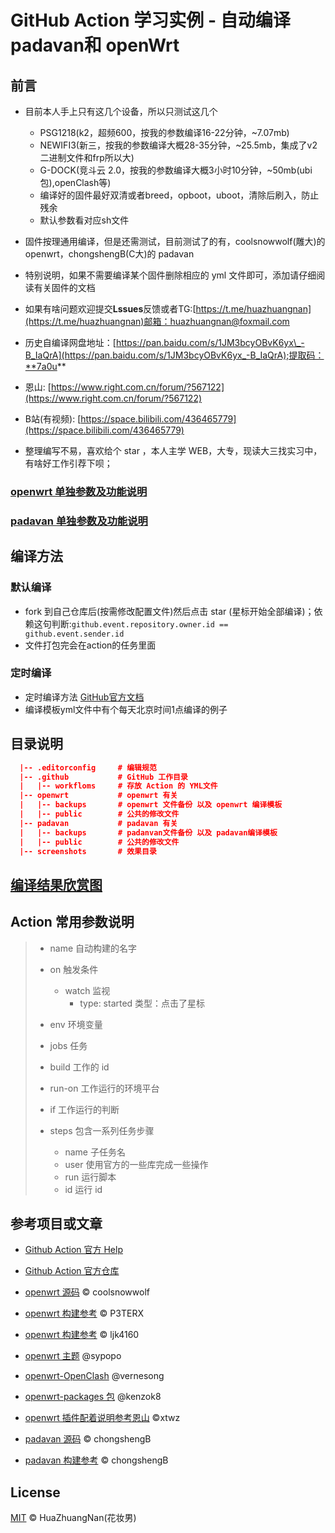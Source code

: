 # GitHub Action 学习实例 - 自动编译 padavan和 openWrt

## 前言

- 目前本人手上只有这几个设备，所以只测试这几个
  - PSG1218(k2，超频600，按我的参数编译16-22分钟，~7.07mb)
  - NEWIFI3(新三，按我的参数编译大概28-35分钟，~25.5mb，集成了v2二进制文件和frp所以大)
  - G-DOCK(竞斗云 2.0，按我的参数编译大概3小时10分钟，~50mb(ubi包),openClash等)
  - 编译好的固件最好双清或者breed，opboot，uboot，清除后刷入，防止残余
  - 默认参数看对应sh文件

- 固件按理通用编译，但是还需测试，目前测试了的有，coolsnowwolf(雕大)的 openwrt，chongshengB(C大)的 padavan

- 特别说明，如果不需要编译某个固件删除相应的 yml 文件即可，添加请仔细阅读有关固件的文档

- 如果有啥问题欢迎提交**Lssues**反馈或者TG:[https://t.me/huazhuangnan](https://t.me/huazhuangnan)邮箱：huazhuangnan@foxmail.com

- 历史自编译网盘地址：[https://pan.baidu.com/s/1JM3bcyOBvK6yx\_-B_IaQrA](https://pan.baidu.com/s/1JM3bcyOBvK6yx_-B_IaQrA);提取码：**7a0u**

- 恩山: [https://www.right.com.cn/forum/?567122](https://www.right.com.cn/forum/?567122)

- B站(有视频): [https://space.bilibili.com/436465779](https://space.bilibili.com/436465779)

- 整理编写不易，喜欢给个 star ，本人主学 WEB，大专，现读大三找实习中，有啥好工作引荐下呗；

### [openwrt 单独参数及功能说明](/openwrt/readme.md)

### [padavan 单独参数及功能说明](/padavan/readme.md)

## 编译方法

### 默认编译

- fork 到自己仓库后(按需修改配置文件)然后点击 star (星标开始全部编译)；依赖这句判断:`github.event.repository.owner.id == github.event.sender.id`
- 文件打包完会在action的任务里面

### 定时编译

- 定时编译方法 [GitHub官方文档](https://help.github.com/en/actions/reference/events-that-trigger-workflows#scheduled-events-schedule)
- 编译模板yml文件中有个每天北京时间1点编译的例子

## 目录说明

```json
  |-- .editorconfig     # 编辑规范
  |-- .github           # GitHub 工作目录
  |   |-- workfloms     # 存放 Action 的 YML文件
  |-- openwrt           # openwrt 有关
  |   |-- backups       # openwrt 文件备份 以及 openwrt 编译模板
  |   |-- public        # 公共的修改文件
  |-- padavan           # padavan 有关
  |   |-- backups       # padanvan文件备份 以及 padavan编译模板
  |   |-- public        # 公共的修改文件
  |-- screenshots       # 效果目录
```

## [编译结果欣赏图](./screenshots/readme.md)

## Action 常用参数说明

> - name 自动构建的名字
> - on 触发条件
>   - watch 监视
>     - type: started 类型：点击了星标
>
> - env 环境变量
> - jobs 任务
> - build 工作的 id
> - run-on 工作运行的环境平台
> - if 工作运行的判断
> - steps 包含一系列任务步骤
>   - name 子任务名
>   - user 使用官方的一些库完成一些操作
>   - run 运行脚本
>   - id 运行 id

## 参考项目或文章

- [Github Action 官方 Help](https://help.github.com/cn/actions/)

- [Github Action 官方仓库](https://github.com/actions)

- [openwrt 源码](https://github.com/coolsnowwolf/lede) © coolsnowwolf

- [openwrt 构建参考](https://github.com/P3TERX/Actions-OpenWrt) © P3TERX

- [openwrt 构建参考](https://github.com/ljk4160/GDOCK) © ljk4160

- [openwrt 主题](https://github.com/sypopo/luci-theme-argon-mc) @sypopo

- [openwrt-OpenClash](https://github.com/vernesong/OpenClash) @vernesong

- [openwrt-packages 包](https://github.com/kenzok8/openwrt-packages) @kenzok8

- [openwrt 插件配着说明参考恩山](https://www.right.com.cn/forum/thread-344825-1-1.html) ©xtwz

- [padavan 源码](https://github.com/chongshengB/rt-n56u) © chongshengB

- [padavan 构建参考](https://github.com/chongshengB/Padavan-build) © chongshengB

## License

[MIT](./LICENSE) © HuaZhuangNan(花妆男)
